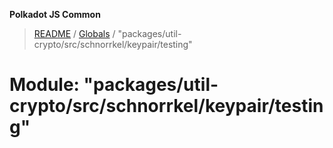 **Polkadot JS Common**

> [README](../README.md) / [Globals](../globals.md) / "packages/util-crypto/src/schnorrkel/keypair/testing"

# Module: "packages/util-crypto/src/schnorrkel/keypair/testing"
